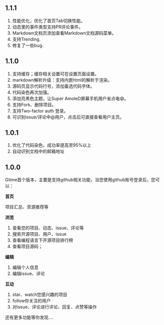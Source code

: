 ## 1.1.1

1. 性能优化，优化了首页Tab切换性能。
2. 动态里的事件类型支持PR评论事件。
3. Markdown文档页添加查看Markdown文档源码菜单。
4. 支持Trending.
5. 修复了一些bug.

## 1.1.0

1. 支持缓存；缓存相关设置可在设置页面设置。
2. markdown解析升级：支持内嵌html的解析于渲染。
3. 源码页显示代码行号，添加备选代码字体。
4. 代码染色再次加强。
5. 添加亮黑色主题，让Super AmoleD屏幕手机用户省点电😄。
6. 支持Fork、删除项目。
7. 支持Two-factor auth 登录。
8. 可识别issue/评论中@用户，点击后可直接查看用户主页。

## 1.0.1

1. 优化了代码染色，成功率提高至95%以上
2. 自动识别文档中的邮箱地址

## 1.0.0

Gitme首个版本，主要是支持github相关功能，当您使用github账号登录后，您可以：

**首页**

项目汇总、资源推荐等

**浏览**

1. 查看您的项目、动态、issue、评论等
2. 搜索开源项目、用户、issue
3. 查看编程语言下开源项目排行榜
4. 查看项目源码；

**编辑**
1. 编辑个人信息
2. 编辑issue、评论

**互动**
1. star、watch您感兴趣的项目
2. follow你关注的用户
3. 对issue、评论进行评论、回复、点赞等操作

还有更多功能等你发现....